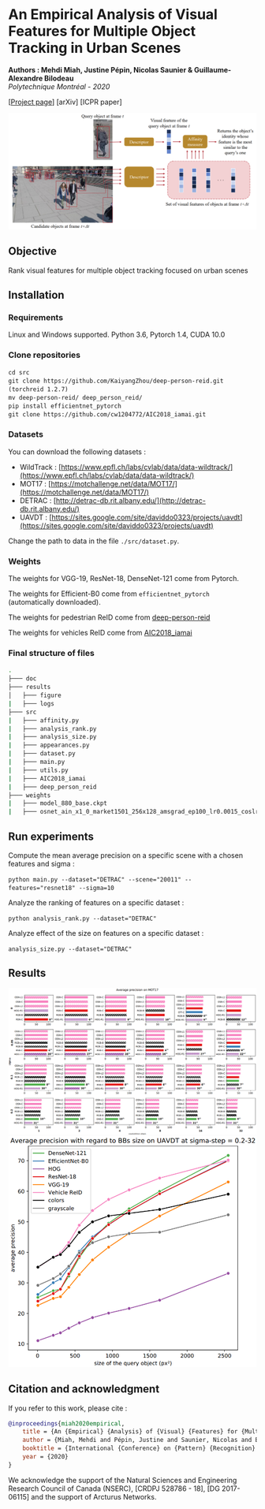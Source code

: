 # An Empirical Analysis of Visual Features for Multiple Object Tracking in Urban Scenes
**Authors : Mehdi Miah, Justine Pépin, Nicolas Saunier & Guillaume-Alexandre Bilodeau** <br>
*Polytechnique Montréal - 2020*

[[Project page](https://mehdimiah.com/visual_features.html)] [arXiv] [ICPR paper]

![visual_features](./doc/visual_features.png)


## Objective

Rank visual features for multiple object tracking focused on urban scenes

## Installation

### Requirements

Linux and Windows supported. Python 3.6, Pytorch 1.4, CUDA 10.0

### Clone repositories

``cd src`` <br>
``git clone https://github.com/KaiyangZhou/deep-person-reid.git (torchreid 1.2.7)`` <br>
``mv deep-person-reid/ deep_person_reid/`` <br>
``pip install efficientnet_pytorch`` <br>
``git clone https://github.com/cw1204772/AIC2018_iamai.git``

### Datasets

You can download the following datasets :
- WildTrack : [https://www.epfl.ch/labs/cvlab/data/data-wildtrack/](https://www.epfl.ch/labs/cvlab/data/data-wildtrack/)
- MOT17 : [https://motchallenge.net/data/MOT17/](https://motchallenge.net/data/MOT17/)
- DETRAC : [http://detrac-db.rit.albany.edu/](http://detrac-db.rit.albany.edu/)
- UAVDT : [https://sites.google.com/site/daviddo0323/projects/uavdt](https://sites.google.com/site/daviddo0323/projects/uavdt)

Change the path to data in the file ``./src/dataset.py``.

### Weights

The weights for VGG-19, ResNet-18, DenseNet-121 come from Pytorch.

The weights for Efficient-B0 come from ``efficientnet_pytorch`` (automatically downloaded).

The weights for pedestrian ReID come from [deep-person-reid](https://kaiyangzhou.github.io/deep-person-reid/MODEL_ZOO.html#market1501-dukemtmc-reid)

The weights for vehicles ReID come from [AIC2018_iamai](https://github.com/cw1204772/AIC2018_iamai#demo)


### Final structure of files

```bash
.
├─── doc
├─── results
│   ├─── figure
|   ├─── logs
├─── src
|   ├─── affinity.py
|   ├─── analysis_rank.py
|   ├─── analysis_size.py
|   ├─── appearances.py
|   ├─── dataset.py
|   ├─── main.py
|   ├─── utils.py
|   ├─── AIC2018_iamai
|   ├─── deep_person_reid
├─── weights
|   ├─── model_880_base.ckpt
|   ├─── osnet_ain_x1_0_market1501_256x128_amsgrad_ep100_lr0.0015_coslr_b64_fb10_softmax_labsmth_flip_jitter.pth
```

## Run experiments

Compute the mean average precision on a specific scene with a chosen features and sigma : 

``
python main.py --dataset="DETRAC" --scene="20011" --features="resnet18" --sigma=10
``

Analyze the ranking of features on a specific dataset  :

``
python analysis_rank.py --dataset="DETRAC"
``

Analyze effect of the size on features on a specific dataset :

``analysis_size.py --dataset="DETRAC"
``

## Results

![ranking](./doc/MOT17_ranks.png) ![size](./doc/UAVDT_absolute_size.png) 



## Citation and acknowledgment

If you refer to this work, please cite :

```bibtex
@inproceedings{miah2020empirical,
    title = {An {Empirical} {Analysis} of {Visual} {Features} for {Multiple} {Object} {Tracking} in {Urban} {Scenes}},
    author = {Miah, Mehdi and Pépin, Justine and Saunier, Nicolas and Bilodeau, Guillaume-Alexandre},
    booktitle = {International {Conference} on {Pattern} {Recognition} ({ICPR})},
    year = {2020}
}
```

We acknowledge the support of the Natural Sciences and Engineering Research Council of Canada (NSERC), [CRDPJ 528786 - 18], [DG 2017-06115] and the support of Arcturus Networks.
